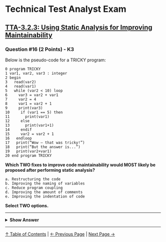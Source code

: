 # Technical Test Analyst Exam

## [TTA-3.2.3: Using Static Analysis for Improving Maintainability](../../3-static-and-dynamic-analysis/3.2-static-analysis.md#323-using-static-analysis-for-improving-maintainability)

### Question #16 (2 Points) - K3

Below is the pseudo-code for a TRICKY program:

```pseudo
0 program TRICKY
1 var1, var2, var3 : integer
2 begin
3   read(var2)
4   read(var1)
5   while (var2 < 10) loop
6     var3 = var2 + var1
7     var2 = 4
8     var1 = var2 + 1
9     print(var3)
10     if (var1 == 5) then
11       print(var1)
12     else
13       print(var1+1)
14     endif
15     var2 = var2 + 1
16   endloop
17   print(“Wow – that was tricky!”)
18   print(“But the answer is...”)
19   print(var2+var1)
20 end program TRICKY
```

**Which TWO fixes to improve code maintainability would MOST likely be proposed after performing static analysis?**

    a. Restructuring the code
    b. Improving the naming of variables
    c. Reduce program coupling
    d. Improving the amount of comments
    e. Improving the indentation of code

**Select TWO options.**

---

<details>
<summary><strong>Show Answer</strong></summary>

#### Correct Answer: b, d

    a. Is not correct. The code is clearly structured with control elements (e.g., loop, if-then-else). Static analysis is unlikely to identify any improvements to the control structure
    b. Is correct. Variable naming used in the program does not clearly indicate what the variable represents. Static analysis can apply naming convention rules which would identify these maintenance issues in the program and recommend that the variables be given names that are readable and conform to any applicable naming rules
    c. Is not correct. There are no global variables defined and no other programs called. Coupling is not an improvement area
    d. Is correct. Static analysis identifies code which has a low level of commenting compared to executable code. Since the program has no comments at all, this would be highlighted as an area for improving code maintainability
    e. Is not correct. Static analysis can apply indentation rules but in the case of the TRICKY program there is already adequate indentation

</details>

---

[↑ Table of Contents](../../README.md#table-of-contents) | [← Previous Page](question-15.md) | [Next Page →](question-17.md)
